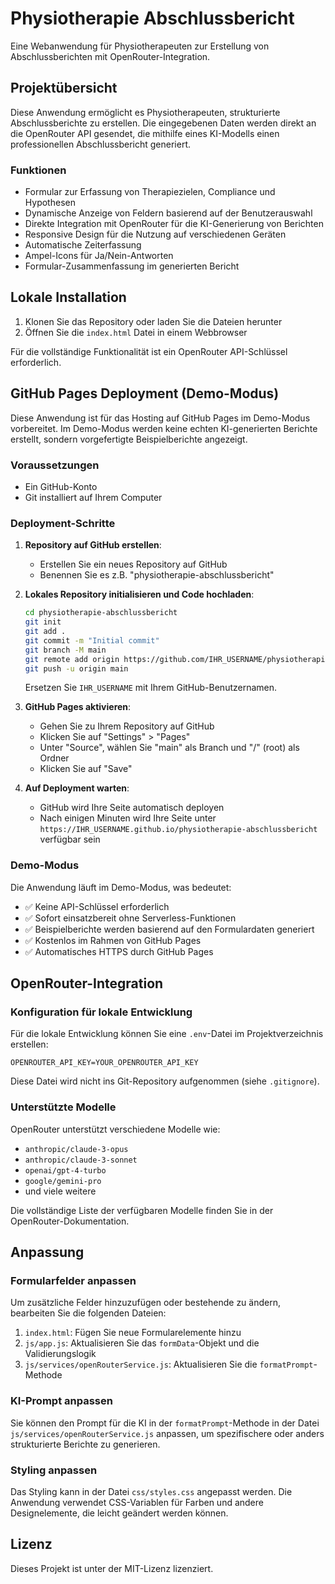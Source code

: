 # Physiotherapie Abschlussbericht

Eine Webanwendung für Physiotherapeuten zur Erstellung von Abschlussberichten mit OpenRouter-Integration.

## Projektübersicht

Diese Anwendung ermöglicht es Physiotherapeuten, strukturierte Abschlussberichte zu erstellen. Die eingegebenen Daten werden direkt an die OpenRouter API gesendet, die mithilfe eines KI-Modells einen professionellen Abschlussbericht generiert.

### Funktionen

- Formular zur Erfassung von Therapiezielen, Compliance und Hypothesen
- Dynamische Anzeige von Feldern basierend auf der Benutzerauswahl
- Direkte Integration mit OpenRouter für die KI-Generierung von Berichten
- Responsive Design für die Nutzung auf verschiedenen Geräten
- Automatische Zeiterfassung
- Ampel-Icons für Ja/Nein-Antworten
- Formular-Zusammenfassung im generierten Bericht

## Lokale Installation

1. Klonen Sie das Repository oder laden Sie die Dateien herunter
2. Öffnen Sie die `index.html` Datei in einem Webbrowser

Für die vollständige Funktionalität ist ein OpenRouter API-Schlüssel erforderlich.

## GitHub Pages Deployment (Demo-Modus)

Diese Anwendung ist für das Hosting auf GitHub Pages im Demo-Modus vorbereitet. Im Demo-Modus werden keine echten KI-generierten Berichte erstellt, sondern vorgefertigte Beispielberichte angezeigt.

### Voraussetzungen

- Ein GitHub-Konto
- Git installiert auf Ihrem Computer

### Deployment-Schritte

1. **Repository auf GitHub erstellen**:
   - Erstellen Sie ein neues Repository auf GitHub
   - Benennen Sie es z.B. "physiotherapie-abschlussbericht"

2. **Lokales Repository initialisieren und Code hochladen**:
   ```bash
   cd physiotherapie-abschlussbericht
   git init
   git add .
   git commit -m "Initial commit"
   git branch -M main
   git remote add origin https://github.com/IHR_USERNAME/physiotherapie-abschlussbericht.git
   git push -u origin main
   ```
   Ersetzen Sie `IHR_USERNAME` mit Ihrem GitHub-Benutzernamen.

3. **GitHub Pages aktivieren**:
   - Gehen Sie zu Ihrem Repository auf GitHub
   - Klicken Sie auf "Settings" > "Pages"
   - Unter "Source", wählen Sie "main" als Branch und "/" (root) als Ordner
   - Klicken Sie auf "Save"

4. **Auf Deployment warten**:
   - GitHub wird Ihre Seite automatisch deployen
   - Nach einigen Minuten wird Ihre Seite unter `https://IHR_USERNAME.github.io/physiotherapie-abschlussbericht` verfügbar sein

### Demo-Modus

Die Anwendung läuft im Demo-Modus, was bedeutet:

- ✅ Keine API-Schlüssel erforderlich
- ✅ Sofort einsatzbereit ohne Serverless-Funktionen
- ✅ Beispielberichte werden basierend auf den Formulardaten generiert
- ✅ Kostenlos im Rahmen von GitHub Pages
- ✅ Automatisches HTTPS durch GitHub Pages

## OpenRouter-Integration

### Konfiguration für lokale Entwicklung

Für die lokale Entwicklung können Sie eine `.env`-Datei im Projektverzeichnis erstellen:

```
OPENROUTER_API_KEY=YOUR_OPENROUTER_API_KEY
```

Diese Datei wird nicht ins Git-Repository aufgenommen (siehe `.gitignore`).

### Unterstützte Modelle

OpenRouter unterstützt verschiedene Modelle wie:
- `anthropic/claude-3-opus`
- `anthropic/claude-3-sonnet`
- `openai/gpt-4-turbo`
- `google/gemini-pro`
- und viele weitere

Die vollständige Liste der verfügbaren Modelle finden Sie in der OpenRouter-Dokumentation.

## Anpassung

### Formularfelder anpassen

Um zusätzliche Felder hinzuzufügen oder bestehende zu ändern, bearbeiten Sie die folgenden Dateien:

1. `index.html`: Fügen Sie neue Formularelemente hinzu
2. `js/app.js`: Aktualisieren Sie das `formData`-Objekt und die Validierungslogik
3. `js/services/openRouterService.js`: Aktualisieren Sie die `formatPrompt`-Methode

### KI-Prompt anpassen

Sie können den Prompt für die KI in der `formatPrompt`-Methode in der Datei `js/services/openRouterService.js` anpassen, um spezifischere oder anders strukturierte Berichte zu generieren.

### Styling anpassen

Das Styling kann in der Datei `css/styles.css` angepasst werden. Die Anwendung verwendet CSS-Variablen für Farben und andere Designelemente, die leicht geändert werden können.

## Lizenz

Dieses Projekt ist unter der MIT-Lizenz lizenziert.

